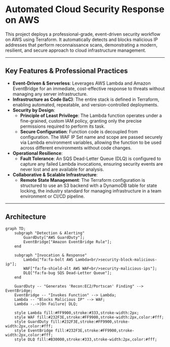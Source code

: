 # Automated Cloud Security Response on AWS

This project deploys a professional-grade, event-driven security workflow on AWS using Terraform. It automatically detects and blocks malicious IP addresses that perform reconnaissance scans, demonstrating a modern, resilient, and secure approach to cloud infrastructure management.

***

## Key Features & Professional Practices

* **Event-Driven & Serverless**: Leverages AWS Lambda and Amazon EventBridge for an immediate, cost-effective response to threats without managing any server infrastructure.
* **Infrastructure as Code (IaC)**: The entire stack is defined in Terraform, enabling automated, repeatable, and version-controlled deployments.
* **Security by Design**:
    * **Principle of Least Privilege**: The Lambda function operates under a fine-grained, custom IAM policy, granting only the precise permissions required to perform its task.
    * **Secure Configuration**: Function code is decoupled from configuration. The WAF IP Set name and scope are passed securely via Lambda environment variables, allowing the function to be used across different environments without code changes.
* **Operational Resilience**:
    * **Fault Tolerance**: An SQS Dead-Letter Queue (DLQ) is configured to capture any failed Lambda invocations, ensuring security events are never lost and are available for analysis.
* **Collaborative & Scalable Infrastructure**:
    * **Remote State Management**: The Terraform configuration is structured to use an S3 backend with a DynamoDB table for state locking, the industry standard for managing infrastructure in a team environment or CI/CD pipeline.

***

## Architecture

```mermaid
graph TD;
    subgraph "Detection & Alerting"
        GuardDuty["AWS GuardDuty"];
        EventBridge["Amazon EventBridge Rule"];
    end

    subgraph "Invocation & Response"
        Lambda["fa:fa-bolt AWS Lambda<br/>security-block-malicious-ip"];
        WAF["fa:fa-shield-alt AWS WAF<br/>security-malicious-ips"];
        DLQ["fa:fa-bug SQS Dead-Letter Queue"];
    end

    GuardDuty -- "Generates 'Recon:EC2/Portscan' Finding" --> EventBridge;
    EventBridge -- "Invokes Function" --> Lambda;
    Lambda -- "Blocks Malicious IP" --> WAF;
    Lambda -.->|On Failure| DLQ;

    style Lambda fill:#FF9900,stroke:#333,stroke-width:2px;
    style WAF fill:#232F3E,stroke:#FF9900,stroke-width:2px,color:#fff;
    style GuardDuty fill:#232F3E,stroke:#FF9900,stroke-width:2px,color:#fff;
    style EventBridge fill:#232F3E,stroke:#FF9900,stroke-width:2px,color:#fff;
    style DLQ fill:#B30000,stroke:#333,stroke-width:2px,color:#fff;
